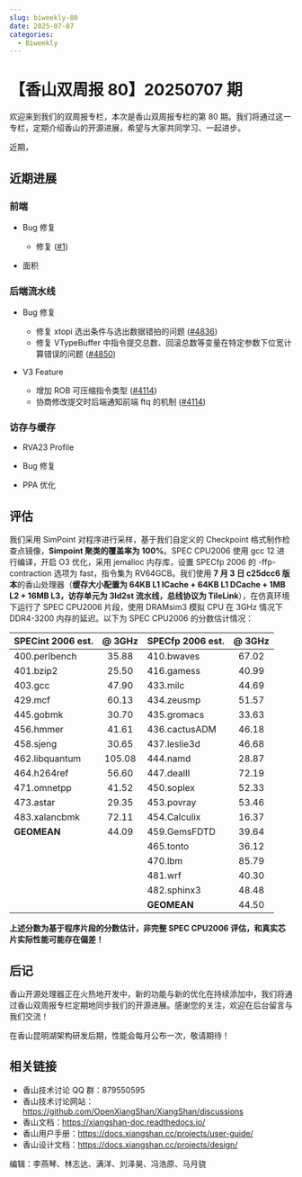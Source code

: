 ```yaml
---
slug: biweekly-80
date: 2025-07-07
categories:
  - Biweekly
---
```


# 【香山双周报 80】20250707 期

欢迎来到我们的双周报专栏，本次是香山双周报专栏的第 80 期。我们将通过这一专栏，定期介绍香山的开源进展，希望与大家共同学习、一起进步。

近期，


<!-- more -->

## 近期进展

### 前端

- Bug 修复
    - 修复 ([#1](https://github.com/OpenXiangShan/XiangShan/pull/1))

- 面积

### 后端流水线

- Bug 修复
    - 修复 xtopi 选出条件与选出数据错拍的问题 ([#4836](https://github.com/OpenXiangShan/XiangShan/pull/4836))
    - 修复 VTypeBuffer 中指令提交总数、回滚总数等变量在特定参数下位宽计算错误的问题 ([#4850](https://github.com/OpenXiangShan/XiangShan/pull/4850))

- V3 Feature
    - 增加 ROB 可压缩指令类型 ([#4114](https://github.com/OpenXiangShan/XiangShan/pull/4114))
    - 协商修改提交时后端通知前端 ftq 的机制 ([#4114](https://github.com/OpenXiangShan/XiangShan/pull/4114))

### 访存与缓存

- RVA23 Profile

- Bug 修复

- PPA 优化


## 评估

我们采用 SimPoint 对程序进行采样，基于我们自定义的 Checkpoint 格式制作检查点镜像，**Simpoint 聚类的覆盖率为 100%**。SPEC CPU2006 使用 gcc 12 进行编译，开启 O3 优化，采用 jemalloc 内存库，设置 SPECfp 2006 的 -ffp-contraction 选项为 fast，指令集为 RV64GCB。我们使用 **7 月 3 日 c25dcc6 版本**的香山处理器（**缓存大小配置为 64KB L1 ICache + 64KB L1 DCache + 1MB L2 + 16MB L3，访存单元为 3ld2st 流水线，总线协议为 TileLink**），在仿真环境下运行了 SPEC CPU2006 片段，使用 DRAMsim3 模拟 CPU 在 3GHz 情况下 DDR4-3200 内存的延迟。以下为 SPEC CPU2006 的分数估计情况：

| SPECint 2006 est. | @ 3GHz | SPECfp 2006 est.  | @ 3GHz |
| :---------------- | :----: | :---------------- | :----: |
| 400.perlbench     | 35.88  | 410.bwaves        | 67.02  |
| 401.bzip2         | 25.50  | 416.gamess        | 40.99  |
| 403.gcc           | 47.90  | 433.milc          | 44.69  |
| 429.mcf           | 60.13  | 434.zeusmp        | 51.57  |
| 445.gobmk         | 30.70  | 435.gromacs       | 33.63  |
| 456.hmmer         | 41.61  | 436.cactusADM     | 46.18  |
| 458.sjeng         | 30.65  | 437.leslie3d      | 46.68  |
| 462.libquantum    | 105.08 | 444.namd          | 28.87  |
| 464.h264ref       | 56.60  | 447.dealII        | 72.19  |
| 471.omnetpp       | 41.52  | 450.soplex        | 52.33  |
| 473.astar         | 29.35  | 453.povray        | 53.46  |
| 483.xalancbmk     | 72.11  | 454.Calculix      | 16.37  |
| **GEOMEAN**       | 44.09  | 459.GemsFDTD      | 39.64  |
|                   |        | 465.tonto         | 36.12  |
|                   |        | 470.lbm           | 85.79  |
|                   |        | 481.wrf           | 40.30  |
|                   |        | 482.sphinx3       | 48.48  |
|                   |        | **GEOMEAN**       | 44.50  |

**上述分数为基于程序片段的分数估计，非完整 SPEC CPU2006 评估，和真实芯片实际性能可能存在偏差！**

## 后记

香山开源处理器正在火热地开发中，新的功能与新的优化在持续添加中，我们将通过香山双周报专栏定期地同步我们的开源进展。感谢您的关注，欢迎在后台留言与我们交流！

在香山昆明湖架构研发后期，性能会每月公布一次，敬请期待！

## 相关链接

- 香山技术讨论 QQ 群：879550595
- 香山技术讨论网站：https://github.com/OpenXiangShan/XiangShan/discussions
- 香山文档：https://xiangshan-doc.readthedocs.io/
- 香山用户手册：https://docs.xiangshan.cc/projects/user-guide/
- 香山设计文档：https://docs.xiangshan.cc/projects/design/

编辑：李燕琴、林志达、满洋、刘泽昊、冯浩原、马月骁